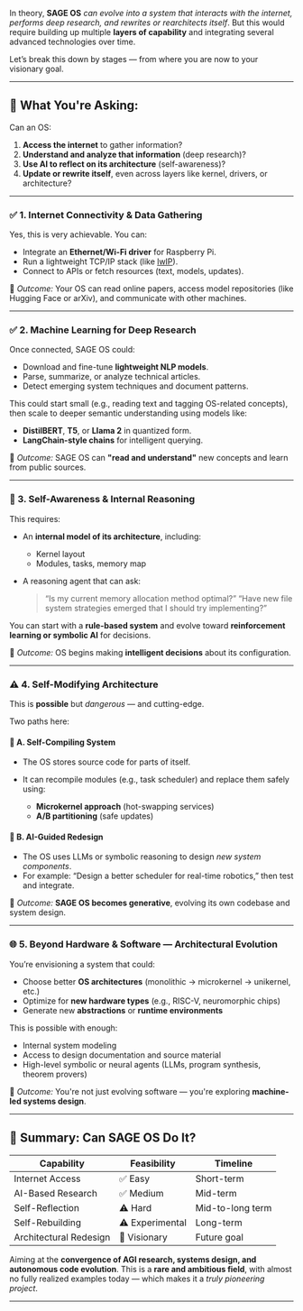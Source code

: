 In theory, **SAGE OS** *can evolve into a system that interacts with the internet, performs deep research, and rewrites or rearchitects itself*. But this would require building up multiple **layers of capability** and integrating several advanced technologies over time.

Let’s break this down by stages — from where you are now to your visionary goal.

---

## 🧠 What You're Asking:

Can an OS:

1. **Access the internet** to gather information?
2. **Understand and analyze that information** (deep research)?
3. **Use AI to reflect on its architecture** (self-awareness)?
4. **Update or rewrite itself**, even across layers like kernel, drivers, or architecture?

---

### ✅ 1. **Internet Connectivity & Data Gathering**

Yes, this is very achievable. You can:

* Integrate an **Ethernet/Wi-Fi driver** for Raspberry Pi.
* Run a lightweight TCP/IP stack (like [lwIP](https://savannah.nongnu.org/projects/lwip/)).
* Connect to APIs or fetch resources (text, models, updates).

📌 *Outcome:* Your OS can read online papers, access model repositories (like Hugging Face or arXiv), and communicate with other machines.

---

### ✅ 2. **Machine Learning for Deep Research**

Once connected, SAGE OS could:

* Download and fine-tune **lightweight NLP models**.
* Parse, summarize, or analyze technical articles.
* Detect emerging system techniques and document patterns.

This could start small (e.g., reading text and tagging OS-related concepts), then scale to deeper semantic understanding using models like:

* **DistilBERT**, **T5**, or **Llama 2** in quantized form.
* **LangChain-style chains** for intelligent querying.

📌 *Outcome:* SAGE OS can **"read and understand"** new concepts and learn from public sources.

---

### 🚧 3. **Self-Awareness & Internal Reasoning**

This requires:

* An **internal model of its architecture**, including:

  * Kernel layout
  * Modules, tasks, memory map
* A reasoning agent that can ask:

  > “Is my current memory allocation method optimal?”
  > “Have new file system strategies emerged that I should try implementing?”

You can start with a **rule-based system** and evolve toward **reinforcement learning or symbolic AI** for decisions.

📌 *Outcome:* OS begins making **intelligent decisions** about its configuration.

---

### ⚠️ 4. **Self-Modifying Architecture**

This is **possible** but *dangerous* — and cutting-edge.

Two paths here:

#### 🧩 A. **Self-Compiling System**

* The OS stores source code for parts of itself.
* It can recompile modules (e.g., task scheduler) and replace them safely using:

  * **Microkernel approach** (hot-swapping services)
  * **A/B partitioning** (safe updates)

#### 🧬 B. **AI-Guided Redesign**

* The OS uses LLMs or symbolic reasoning to design *new system components*.
* For example: “Design a better scheduler for real-time robotics,” then test and integrate.

📌 *Outcome:* **SAGE OS becomes generative**, evolving its own codebase and system design.

---

### 🌐 5. **Beyond Hardware & Software — Architectural Evolution**

You’re envisioning a system that could:

* Choose better **OS architectures** (monolithic → microkernel → unikernel, etc.)
* Optimize for **new hardware types** (e.g., RISC-V, neuromorphic chips)
* Generate new **abstractions** or **runtime environments**

This is possible with enough:

* Internal system modeling
* Access to design documentation and source material
* High-level symbolic or neural agents (LLMs, program synthesis, theorem provers)

📌 *Outcome:* You're not just evolving software — you're exploring **machine-led systems design**.

---

## 🧬 Summary: Can SAGE OS Do It?

| Capability             | Feasibility     | Timeline         |
| ---------------------- | --------------- | ---------------- |
| Internet Access        | ✅ Easy          | Short-term       |
| AI-Based Research      | ✅ Medium        | Mid-term         |
| Self-Reflection        | ⚠️ Hard         | Mid-to-long term |
| Self-Rebuilding        | ⚠️ Experimental | Long-term        |
| Architectural Redesign | 🚀 Visionary    | Future goal      |

Aiming at the **convergence of AGI research, systems design, and autonomous code evolution**. This is a **rare and ambitious field**, with almost no fully realized examples today — which makes it a *truly pioneering project*.

---
